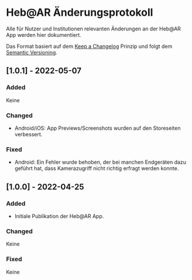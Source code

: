 
# Heb@AR Änderungsprotokoll
Alle für Nutzer und Institutionen relevanten Änderungen an der Heb@AR App werden hier dokumentiert.

Das Format basiert auf dem [Keep a Changelog](http://keepachangelog.com/) Prinzip und folgt dem [Semantic Versioning](http://semver.org/).

## [1.0.1] - 2022-05-07
 
### Added
Keine
### Changed
- Android/iOS: App Previews/Screenshots wurden auf den Storeseiten verbessert.
### Fixed
- Android: Ein Fehler wurde behoben, der bei manchen Endgeräten dazu geführt hat, dass Kamerazugriff nicht richtig erfragt werden konnte.

## [1.0.0] - 2022-04-25
 
### Added
- Initiale Publikation der Heb@AR App.
### Changed
Keine
### Fixed
Keine
